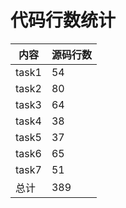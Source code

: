 # **代码行数统计**

| 内容  | 源码行数 |
| ----- | -------- |
| task1 | 54     |
| task2 | 80    |
| task3 | 64 |
| task4 | 38    |
| task5 | 37   |
| task6 | 65  |
| task7 | 51     |
| 总计  | 389 |

